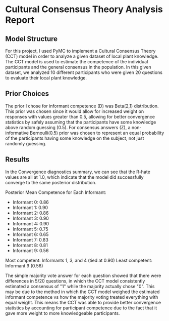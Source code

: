 # Cultural Consensus Theory Analysis Report

## Model Structure
For this project, I used PyMC to implement a Cultural Consensus Theory (CCT) model in order to analyze a given dataset of local plant knowledge. The CCT model is used to estimate the competence of the individual participants and the general consensus in the population. In this given dataset, we analyzed 10 different participants who were given 20 questions to evaluate their local plant knowledge. 

## Prior Choices
The prior I chose for informant competence (D) was Beta(2,1) distribution. This prior was chosen since it would allow for increased weight on responses with values greater than 0.5, allowing for better convergence statistics by safely assuming that the participants have some knowledge above random guessing (0.5). For consensus answers (Z), a non-informative Bernoulli(0.5) prior was chosen to represent an equal probability of the participants having some knowledge on the subject, not just randomly guessing.

## Results 
In the Convergence diagnostics summary, we can see that the R-hate values are all at 1.0, which indicate that the model did successfully converge to the same posterior distribution. 

Posterior Mean Competence for Each Informant:
- Informant 0: 0.86
- Informant 1: 0.90
- Informant 2: 0.86
- Informant 3: 0.90
- Informant 4: 0.90
- Informant 5: 0.75
- Informant 6: 0.65
- Informant 7: 0.83
- Informant 8: 0.81
- Informant 9: 0.56

Most competent: Informants 1, 3, and 4 (tied at 0.90)
Least competent: Informant 9 (0.56)

The simple majority vote answer for each question showed that there were differences in 5/20 questions, in which the CCT model consistently estimated a consensus of "1" while the majority actually chose "0". This may be due to the method in which the CCT model weighed the estimated informant competence vs how the majority voting treated everything with equal weight. This means the CCT was able to provide better convergence statistics by accounting for participant competence due to the fact that it gave more weight to more knowledgeable participants. 